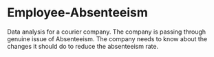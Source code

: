 # Employee-Absenteeism
Data analysis for a courier company. The company is passing through genuine issue of Absenteeism. The company needs to know about the changes it should do to reduce the absenteeism rate.
